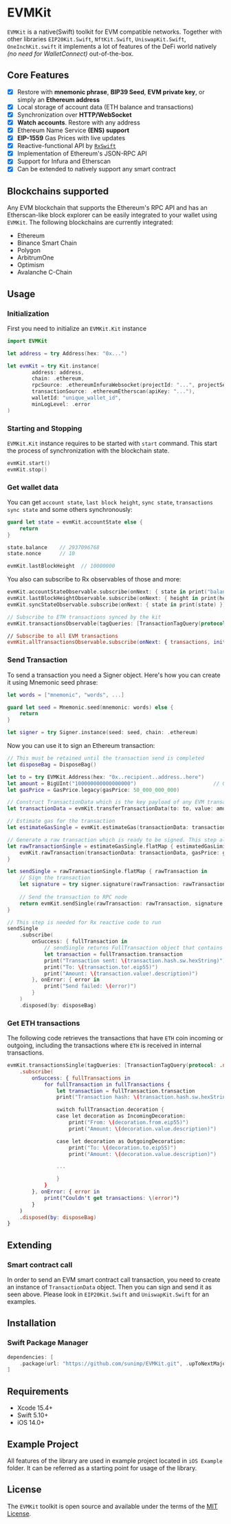 # EVMKit

`EVMKit` is a native(Swift) toolkit for EVM compatible networks. Together with other libraries `EIP20Kit.Swift`, `NftKit.Swift`, `UniswapKit.Swift`, `OneInchKit.swift` it implements a lot of features of the DeFi world natively *(no need for WalletConnect)* out-of-the-box.

## Core Features

- [x] Restore with **mnemonic phrase**, **BIP39 Seed**, **EVM private key**, or simply an **Ethereum address**
- [x] Local storage of account data (ETH balance and transactions)
- [x] Synchronization over **HTTP/WebSocket**
- [x] **Watch accounts**. Restore with any address
- [x] Ethereum Name Service **(ENS) support**
- [x] **EIP-1559** Gas Prices with live updates
- [x] Reactive-functional API by [`RxSwift`](https://github.com/ReactiveX/RxSwift)
- [x] Implementation of Ethereum's JSON-RPC API
- [x] Support for Infura and Etherscan
- [x] Can be extended to natively support any smart contract

## Blockchains supported

Any EVM blockchain that supports the Ethereum's RPC API and has an Etherscan-like block explorer can be easily integrated to your wallet using `EVMKit`. The following blockchains are currently integrated:

- Ethereum
- Binance Smart Chain
- Polygon
- ArbitrumOne
- Optimism
- Avalanche C-Chain


## Usage

### Initialization

First you need to initialize an `EVMKit.Kit` instance

```swift
import EVMKit

let address = try Address(hex: "0x...")

let evmKit = try Kit.instance(
        address: address,
        chain: .ethereum,
        rpcSource: .ethereumInfuraWebsocket(projectId: "...", projectSecret: "..."),
        transactionSource: .ethereumEtherscan(apiKey: "..."),
        walletId: "unique_wallet_id",
        minLogLevel: .error
)
```

### Starting and Stopping

`EVMKit.Kit` instance requires to be started with `start` command. This start the process of synchronization with the blockchain state.

```swift
evmKit.start()
evmKit.stop()
```

### Get wallet data

You can get `account state`, `last block height`, `sync state`, `transactions sync state` and some others synchronously: 

```swift
guard let state = evmKit.accountState else {
    return
}

state.balance    // 2937096768
state.nonce      // 10

evmKit.lastBlockHeight  // 10000000
```

You also can subscribe to Rx observables of those and more:

```swift
evmKit.accountStateObservable.subscribe(onNext: { state in print("balance: \(state.balance); nonce: \(state.nonce)") })
evmKit.lastBlockHeightObservable.subscribe(onNext: { height in print(height) })
evmKit.syncStateObservable.subscribe(onNext: { state in print(state) })

// Subscribe to ETH transactions synced by the kit
evmKit.transactionsObservable(tagQueries: [TransactionTagQuery(protocol: .native)]).subscribe(onNext: { transactions in print(transactions.count) })

// Subscribe to all EVM transactions
evmKit.allTransactionsObservable.subscribe(onNext: { transactions, initialSync in print(transactions.count) })
```

### Send Transaction

To send a transaction you need a Signer object. Here's how you can create it using Mnemonic seed phrase:

```swift
let words = ["mnemonic", "words", ...]

guard let seed = Mnemonic.seed(mnemonic: words) else {
    return
}

let signer = try Signer.instance(seed: seed, chain: .ethereum)
```


Now you can use it to sign an Ethereum transaction:


```swift
// This must be retained until the transaction send is completed
let disposeBag = DisposeBag()

let to = try EVMKit.Address(hex: "0x..recipient..address..here")
let amount = BigUInt("100000000000000000")                         // 0.1 ETH in WEIs
let gasPrice = GasPrice.legacy(gasPrice: 50_000_000_000)

// Construct TransactionData which is the key payload of any EVM transaction
let transactionData = evmKit.transferTransactionData(to: to, value: amount)

// Estimate gas for the transaction
let estimateGasSingle = evmKit.estimateGas(transactionData: transactionData, gasPrice: gasPrice)

// Generate a raw transaction which is ready to be signed. This step also synchronizes the nonce
let rawTransactionSingle = estimateGasSingle.flatMap { estimatedGasLimit in
    evmKit.rawTransaction(transactionData: transactionData, gasPrice: gasPrice, gasLimit: estimatedGasLimit)
}

let sendSingle = rawTransactionSingle.flatMap { rawTransaction in
    // Sign the transaction
    let signature = try signer.signature(rawTransaction: rawTransaction)
    
    // Send the transaction to RPC node
    return evmKit.sendSingle(rawTransaction: rawTransaction, signature: signature)
}

// This step is needed for Rx reactive code to run
sendSingle
    .subscribe(
        onSuccess: { fullTransaction in
            // sendSingle returns FullTransaction object that contains transaction and a transaction decoration
            let transaction = fullTransaction.transaction
            print("Transaction sent: \(transaction.hash.sw.hexString)")
            print("To: \(transaction.to!.eip55)")
            print("Amount: \(transaction.value!.description)")
        }, onError: { error in
            print("Send failed: \(error)")
        }
    )
    .disposed(by: disposeBag)
```

### Get ETH transactions

The following code retrieves the transactions that have `ETH` coin incoming or outgoing, including the transactions where `ETH` is received in internal transactions.

```swift
evmKit.transactionsSingle(tagQueries: [TransactionTagQuery(protocol: .native)])
    .subscribe(
        onSuccess: { fullTransactions in
            for fullTransaction in fullTransactions {
                let transaction = fullTransaction.transaction
                print("Transaction hash: \(transaction.hash.sw.hexString)")

                switch fullTransaction.decoration {
                case let decoration as IncomingDecoration:
                    print("From: \(decoration.from.eip55)")
                    print("Amount: \(decoration.value.description)")

                case let decoration as OutgoingDecoration:
                    print("To: \(decoration.to.eip55)")
                    print("Amount: \(decoration.value.description)")

                ...

                }
            }
        }, onError: { error in
            print("Couldn't get transactions: \(error)")
        }
    )
    .disposed(by: disposeBag)
}
```

## Extending


### Smart contract call

In order to send an EVM smart contract call transaction, you need to create an instance of `TransactionData` object. Then you can sign and send it as seen above. Please look in `EIP20Kit.Swift` and `UniswapKit.Swift` for an examples.


## Installation

### Swift Package Manager

```swift
dependencies: [
    .package(url: "https://github.com/sunimp/EVMKit.git", .upToNextMajor(from: "1.0.0"))
]
```

## Requirements

* Xcode 15.4+
* Swift 5.10+
* iOS 14.0+


## Example Project

All features of the library are used in example project located in `iOS Example` folder. It can be referred as a starting point for usage of the library.

## License

The `EVMKit` toolkit is open source and available under the terms of the [MIT License](https://github.com/sunimp/EVMKit/blob/master/LICENSE).

